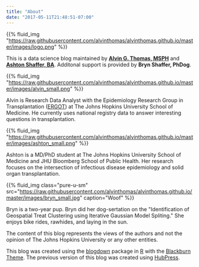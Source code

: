```yaml
---
title: "About"
date: "2017-05-11T21:48:51-07:00"
---
```


{{% fluid_img "https://raw.githubusercontent.com/alvinthomas/alvinthomas.github.io/master/images/logo.png" %}}


This is a data science blog maintained by [**Alvin G. Thomas, MSPH**](https://github.com/alvinthomas) and [**Ashton Shaffer, BA**](https://github.com/ashtonashaffer). Additonal support is provided by **Bryn Shaffer, PhDog**. 

{{% fluid_img "https://raw.githubusercontent.com/alvinthomas/alvinthomas.github.io/master/images/alvin_small.png" %}}

Alvin is Research Data Analyst with the Epidemiology Research Group in Transplantation ([ERGOT](https://transplantepi.org/)) at The Johns Hopkins University School of Medicine. He currently uses national registry data to answer interesting questions in transplantation.

{{% fluid_img "https://raw.githubusercontent.com/alvinthomas/alvinthomas.github.io/master/images/ashton_small.png" %}}

Ashton is a MD/PhD student at The Johns Hopkins University School of Medicine and JHU Bloomberg School of Public Health. Her research focuses on the intersection of infectious disease epidemiology and solid organ transplantation.

{{% fluid_img class="pure-u-sm" src="https://raw.githubusercontent.com/alvinthomas/alvinthomas.github.io/master/images/bryn_small.jpg" caption="Woof" %}}

Bryn is a two-year pup. Bryn did her dog-sertation on the "Identification of Geospatial Treat Clustering using Iterative Gaussian Model Spliting." She enjoys bike rides, rawhides, and laying in the sun.

The content of this blog represents the views of the authors and not the opinion of The Johns Hopkins University or any other entities.

This blog was created using the [blogdown](https://github.com/rstudio/blogdown) package in [R](https://www.r-project.org/) with the [Blackburn Theme](http://themes.gohugo.io/blackburn/). The previous version of this blog was created using [HubPress](http://hubpress.io/).